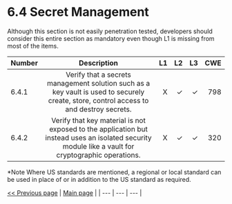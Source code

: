 # 6.4 Secret Management

Although this section is not easily penetration tested, developers should consider this entire section as mandatory even though L1 is missing from most of the items.

| Number       | Description     | L1    		| L2         | L3 		   | CWE		|
| :------------- | :----------: | -----------: | -----------:|-----------:| -----------:|
| 6.4.1 | Verify that a secrets management solution such as a key vault is used to securely create, store, control access to and destroy secrets.  | X	 | ✓   | ✓   | 798 |
| 6.4.2 | Verify that key material is not exposed to the application but instead uses an isolated security module like a vault for cryptographic operations. | X 	 | ✓   | ✓   | 320|


*Note
Where US standards are mentioned, a regional or local standard can be used in place of or in addition to the US standard as required.

[<< Previous page](1.%20Identify%20teams.md) | [Main page](../README.md) | 
| --- | --- | --- |